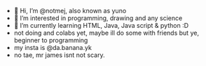 - 👋 Hi, I’m @notmej, also known as yuno
- 👀 I’m interested in programming, drawing and any science 
- 🌱 I’m currently learning HTML, Java, Java script & python :D
- not doing and colabs yet, maybe ill do some with friends but ye, beginner to programming 
- my insta is @da.banana.yk
- no tae, mr james isnt not scary. 

<!---
notmej/notmej is a ✨ special ✨ repository because its `README.md` (this file) appears on your GitHub profile.
You can click the Preview link to take a look at your changes.
--->

